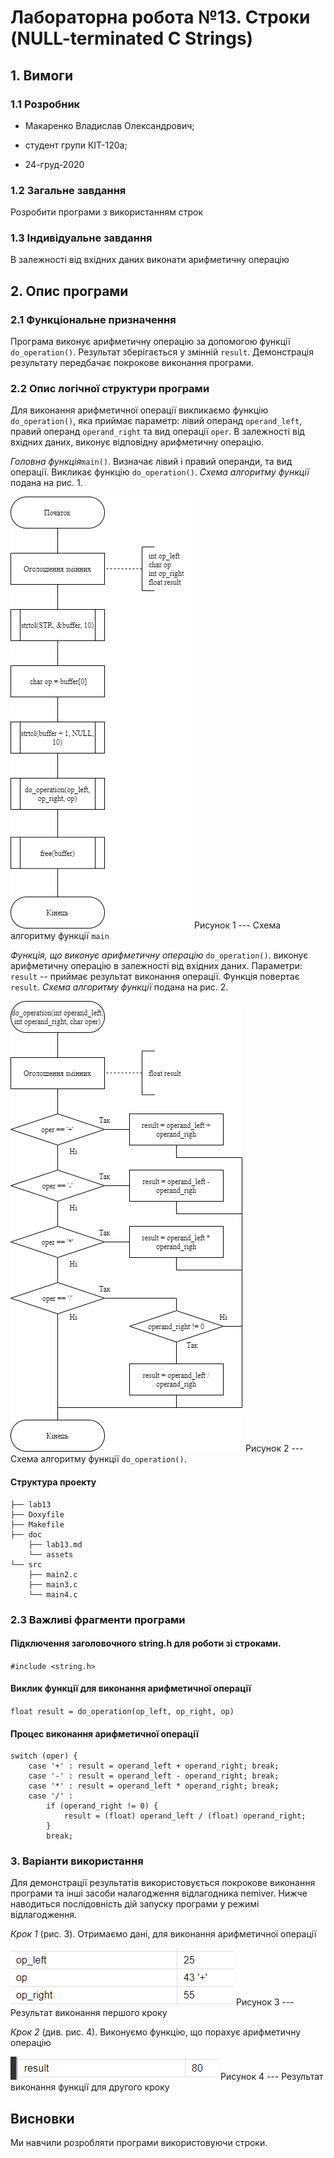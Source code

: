﻿
# Лабораторна робота №13. Строки (NULL-terminated C Strings)

## 1. Вимоги

### 1.1 Розробник

- Макаренко Владислав Олександрович;

- студент групи КІТ-120а;

- 24-груд-2020

### 1.2 Загальне завдання

Розробити програми з використанням строк

### 1.3 Індивідуальне завдання

В залежності від вхідних даних виконати арифметичну операцію
 
## 2. Опис програми

### 2.1 Функціональне призначення

Програма виконує арифметичну операцію за допомогою функції `do_operation()`.  Результат зберігається у змінній `result`.  Демонстрація результату передбачає покрокове виконання програми.

### 2.2 Опис логічної структури програми

Для виконання арифметичної операції викликаємо функцію `do_operation()`, яка приймає параметр: лівий операнд `operand_left`, правий операнд `operand_right` та вид операції `oper`. В залежності від вхідних даних, виконує відповідну арифметичну операцію.


_Головна функція_`main()`. Визначає лівий і правий операнди, та вид операції. Викликає функцію `do_operation()`. _Схема алгоритму функції_ подана на рис. 1.

![Схема алгоритму функції main](https://github.com/Vlad-Makarenko/Programing-repo/blob/main/lab13/doc/assets/main.png?raw=true)
Рисунок 1  --- Схема алгоритму функції `main`


_Функція, що виконує арифметичну операцію_ `do_operation()`. виконує арифметичну операцію в залежності від вхідних даних. Параметри: `result` -- приймає результат виконання операції. Функція повертає `result`. _Схема алгоритму функції_ подана на рис. 2.

![Схема алгоритму функції Square_root](https://github.com/Vlad-Makarenko/Programing-repo/blob/main/lab13/doc/assets/do_operation.png?raw=true)
Рисунок 2 --- Схема алгоритму функції `do_operation()`.


#### Структура проекту

    ├── lab13
    ├── Doxyfile
    ├── Makefile
    ├── doc
        ├── lab13.md
        └── assets
    └── src
	    ├── main2.c
	    ├── main3.c
        └── main4.c

### 2.3 Важливі фрагменти програми

#### Підключення заголовочного string.h для роботи зі строками.

`#include <string.h>`

#### Виклик функції для виконання арифметичної операції

`float result = do_operation(op_left, op_right, op)`

#### Процес виконання арифметичної операції

	switch (oper) {
        case '+' : result = operand_left + operand_right; break;
        case '-' : result = operand_left - operand_right; break;
        case '*' : result = operand_left * operand_right; break;
        case '/' :
            if (operand_right != 0) {
                result = (float) operand_left / (float) operand_right;
            }
            break;

### 3. Варіанти використання

Для демонстрації результатів використовується покрокове виконання програми та інші засоби налагодження відлагодника nemiver. Нижче наводиться послідовність  дій запуску програми у режимі відлагодження.

_Крок 1_ (рис. 3). Отримаємо дані, для виконання арифметичної операції

![result1](https://github.com/Vlad-Makarenko/Programing-repo/blob/main/lab13/doc/assets/date.png?raw=true)
Рисунок 3 --- Результат виконання першого кроку

_Крок 2_ (див. рис. 4). Виконуємо функцію, що порахує арифметичну операцію

![result2](https://github.com/Vlad-Makarenko/Programing-repo/blob/main/lab13/doc/assets/result.png?raw=true)
Рисунок 4 --- Результат виконання функції для другого кроку

## Висновки

Ми навчили розробляти програми використовуючи строки.
